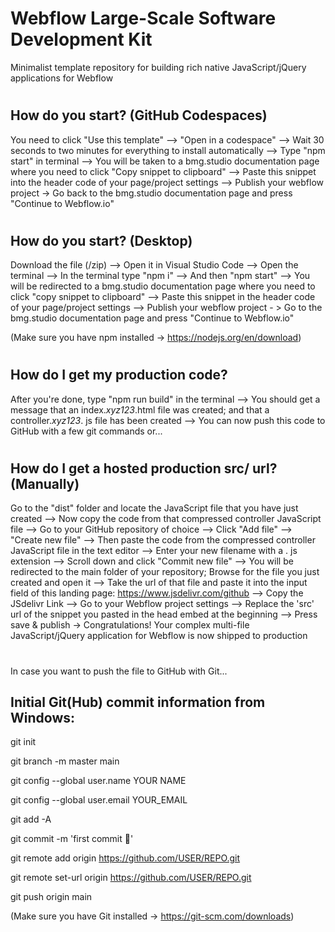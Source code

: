 # Webflow Large-Scale Software Development Kit

Minimalist template repository for building rich native JavaScript/jQuery applications for Webflow

#

## How do you start? (GitHub Codespaces)

You need to click "Use this template" --> "Open in a codespace" --> Wait 30 seconds to two minutes for everything to install automatically --> Type "npm start" in terminal --> You will be taken to a bmg.studio documentation page where you need to click "Copy snippet to clipboard" --> Paste this snippet into the header code of your page/project settings --> Publish your webflow project -> Go back to the bmg.studio documentation page and press "Continue to Webflow.io"

#

## How do you start? (Desktop)

Download the file (/zip) --> Open it in Visual Studio Code --> Open the terminal --> In the terminal type "npm i" --> And then "npm start" --> You will be redirected to a bmg.studio documentation page where you need to click "copy snippet to clipboard" --> Paste this snippet in the header code of your page/project settings --> Publish your webflow project - > Go to the bmg.studio documentation page and press "Continue to Webflow.io"

(Make sure you have npm installed -> https://nodejs.org/en/download)

#

## How do I get my production code?

After you're done, type "npm run build" in the terminal --> You should get a message that an index._xyz123_.html file was created; and that a controller._xyz123_. js file has been created --> You can now push this code to GitHub with a few git commands or...

#

## How do I get a hosted production src/ url? (Manually)

Go to the "dist" folder and locate the JavaScript file that you have just created --> Now copy the code from that compressed controller JavaScript file --> Go to your GitHub repository of choice --> Click "Add file" --> "Create new file" --> Then paste the code from the compressed controller JavaScript file in the text editor --> Enter your new filename with a . js extension --> Scroll down and click "Commit new file" --> You will be redirected to the main folder of your repository; Browse for the file you just created and open it --> Take the url of that file and paste it into the input field of this landing page: https://www.jsdelivr.com/github --> Copy the JSdelivr Link --> Go to your Webflow project settings --> Replace the 'src' url of the snippet you pasted in the head embed at the beginning --> Press save & publish -> Congratulations! Your complex multi-file JavaScript/jQuery application for Webflow is now shipped to production

#

In case you want to push the file to GitHub with Git...

## Initial Git(Hub) commit information from Windows:

git init

git branch -m master main

git config --global user.name YOUR NAME

git config --global user.email YOUR_EMAIL

git add -A

git commit -m 'first commit 🚀'

git remote add origin https://github.com/USER/REPO.git

git remote set-url origin https://github.com/USER/REPO.git

git push origin main

(Make sure you have Git installed -> https://git-scm.com/downloads)
